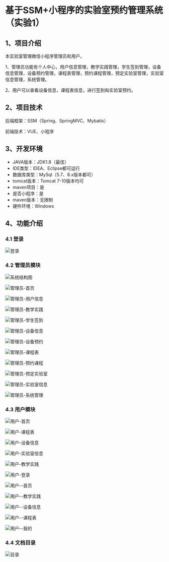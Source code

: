 # 基于SSM+小程序的实验室预约管理系统（实验1）



## 1、项目介绍

本实验室管理微信小程序管理员和用户。

1、管理员功能有个人中心，用户信息管理，教学实践管理，学生签到管理，设备信息管理，设备预约管理，课程表管理，预约课程管理，预定实验室管理，实验室信息管理，系统管理。

2、用户可以查看设备信息，课程表信息，进行签到和实验室预约。

## 2、项目技术

后端框架：SSM（Spring、SpringMVC、Mybatis）

前端技术：VUE、小程序

## 3、开发环境

- JAVA版本：JDK1.8（最佳）
- IDE类型：IDEA、Eclipse都可运行
- 数据库类型：MySql（5.7、8.x版本都可） 
- tomcat版本：Tomcat 7-10版本均可
- maven项目：是
- 是否小程序：是
- maven版本：无限制
- 硬件环境：Windows


## 4、功能介绍

### 4.1 登录

![登录](https://www.codemarket.fun/202407280910664.png)

### 4.2 管理员模块

![系统结构图](https://www.codemarket.fun/202407281147519.png)

![管理员-首页](https://www.codemarket.fun/202407281147753.png)

![管理员-用户信息](https://www.codemarket.fun/202407281147354.png)

![管理员-教学实践](https://www.codemarket.fun/202407281147578.png)

![管理员-学生签到](https://www.codemarket.fun/202407281147759.png)

![管理员-设备信息](https://www.codemarket.fun/202407281147733.png)

![管理员-设备预约](https://www.codemarket.fun/202407281147727.png)

![管理员-课程表](https://www.codemarket.fun/202407281147638.png)

![管理员-预约课程](https://www.codemarket.fun/202407281147463.png)

![管理员-预定实验室](https://www.codemarket.fun/202407281147406.png)

![管理员-实验室信息](https://www.codemarket.fun/202407281147739.png)

![管理员-系统管理](https://www.codemarket.fun/202407281147757.png)

### 4.3 用户模块

![用户-首页](https://www.codemarket.fun/202407281147965.png)

![用户-课程表](https://www.codemarket.fun/202407281147921.png)

![用户-设备信息](https://www.codemarket.fun/202407281147933.png)

![用户-实验室信息](https://www.codemarket.fun/202407281147954.png)

![用户-教学实践](https://www.codemarket.fun/202407281147022.png)

![用户-登录](https://www.codemarket.fun/202407281147786.png)

![用户--首页](https://www.codemarket.fun/202407281147371.png)

![用户--教学实践](https://www.codemarket.fun/202407281147154.png)

![用户--设备信息](https://www.codemarket.fun/202407281147944.png)

![用户--课程表](https://www.codemarket.fun/202407281147938.png)

![用户--我的](https://www.codemarket.fun/202407281147709.png)
### 4.4 文档目录

![目录](https://www.codemarket.fun/202407281147188.png)